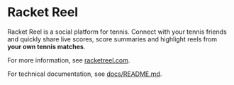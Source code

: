 # Racket Reel

Racket Reel is a social platform for tennis. Connect with your tennis friends and quickly share live scores, score summaries and highlight reels from **your own tennis matches**.

For more information, see [racketreel.com](https://www.racketreel.com).

For technical documentation, see [docs/README.md](./docs/README.md).
